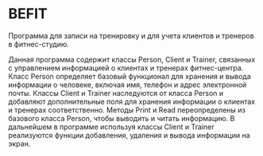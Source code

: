 # BEFIT
Программа для записи на тренировку и для учета клиентов и тренеров в фитнес-студию.

Данная программа содержит классы Person, Client и Trainer, связанных с управлением информацией о клиентах и тренерах фитнес-центра. Класс Person определяет базовый функционал для хранения и вывода информации о человеке, включая имя, телефон и адрес электронной почты. Классы Client и Trainer наследуются от класса Person и добавляют дополнительные поля для хранения информации о клиентах и тренерах соответственно. Методы Print и Read переопределены из базового класса Person, чтобы выводить и читать информацию.
В дальнейшем в программе используя классы Client и Trainer  реализуются функции добавления, удаления и вывода информации на экран.
